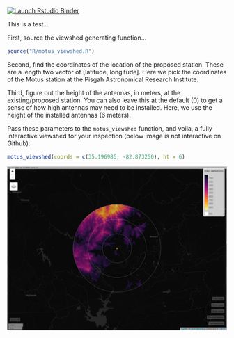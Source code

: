 <!-- badges: start -->
[![Launch Rstudio Binder](http://mybinder.org/badge_logo.svg)](https://mybinder.org/v2/gh/adamdsmith/motus_viewshed/master?urlpath=rstudio)
<!-- badges: end -->

This is a test…

First, source the viewshed generating function…

``` r
source("R/motus_viewshed.R")
```

Second, find the coordinates of the location of the proposed station.
These are a length two vector of \[latitude, longitude\]. Here we pick
the coordinates of the Motus station at the Pisgah Astronomical Research
Institute.

Third, figure out the height of the antennas, in meters, at the
existing/proposed station. You can also leave this at the default (0) to
get a sense of how high antennas may need to be installed. Here, we use
the height of the installed antennas (6 meters).

Pass these parameters to the `motus_viewshed` function, and voila, a
fully interactive viewshed for your inspection (below image is not
interactive on Github):

``` r
motus_viewshed(coords = c(35.196986, -82.873250), ht = 6)
```

<img src="viewshed_static.png" width="1202" />
